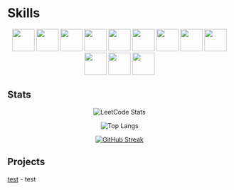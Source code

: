 

# Skills
<div align="center"> 
  
<img src="https://cdn.jsdelivr.net/gh/devicons/devicon@latest/icons/kotlin/kotlin-original.svg" height="50" width="50"/>
<img src="https://cdn.jsdelivr.net/gh/devicons/devicon@latest/icons/jetpackcompose/jetpackcompose-original.svg" height="50" width="50"/>
<img src="https://img.icons8.com/?size=100&id=P2AnGyiJxMpp&format=png&color=000000" height="50" width="50"/>          
<img src="https://cdn.jsdelivr.net/gh/devicons/devicon@latest/icons/ktor/ktor-original.svg" height="50" width="50"/>
<img src="https://cdn.jsdelivr.net/gh/devicons/devicon@latest/icons/git/git-original.svg" height="50" width="50"/>
<img src="https://cdn.jsdelivr.net/gh/devicons/devicon@latest/icons/sqlite/sqlite-original.svg" height="50" width="50"/>
<img src="https://cdn.jsdelivr.net/gh/devicons/devicon@latest/icons/androidstudio/androidstudio-original.svg" height="50" width="50"/>
<img src="https://cdn.jsdelivr.net/gh/devicons/devicon@latest/icons/figma/figma-original.svg" height="50" width="50"/>
<img src="https://cdn.jsdelivr.net/gh/devicons/devicon@latest/icons/java/java-original.svg" height="50" width="50"/>
<img src="https://cdn.jsdelivr.net/gh/devicons/devicon@latest/icons/materialui/materialui-original.svg" height="50" width="50"/>     
<img src="https://cdn.jsdelivr.net/gh/devicons/devicon@latest/icons/jetbrains/jetbrains-original.svg" height="50" width="50"/>
<img src="https://cdn.jsdelivr.net/gh/devicons/devicon@latest/icons/googlecloud/googlecloud-original.svg" height="50" width="50"/>
          
</div>
 

## Stats

<div align='center'>

  ![LeetCode Stats](https://leetcard.jacoblin.cool/mvrlxc?theme=dark&font=Roboto)

</div>
<div align='center'>

![Top Langs](https://github-readme-stats.vercel.app/api/top-langs/?username=mvrlxcdev&theme=tokyonight&card_width=500)

</div>
<div align='center'>

 [![GitHub Streak](https://streak-stats.demolab.com?user=mvrlxcdev&theme=dark&card_width=500&card_height=200)](https://git.io/streak-stats)

</div>

  

## Projects

[test](https://github.com/mvrlxcdev/mvrlxcdev) - test
